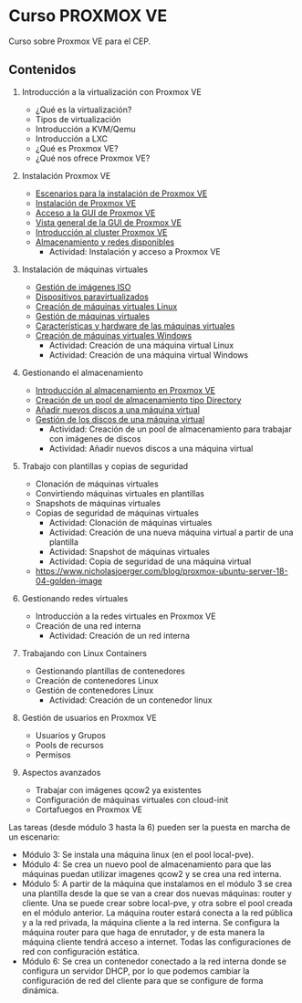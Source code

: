 # Curso PROXMOX VE
Curso sobre Proxmox VE para el CEP.

## Contenidos

1. Introducción a la virtualización con Proxmox VE
    * ¿Qué es la virtualización?
    * Tipos de virtualización
    * Introducción a KVM/Qemu
    * Introducción a LXC
    * ¿Qué es Proxmox VE?
    * ¿Qué nos ofrece Proxmox VE?

2. Instalación Proxmox VE
    * [Escenarios para la instalación de Proxmox VE](modulo2/escenarios.md)
    * [Instalación de Proxmox VE](modulo2/instalacion.md)
    * [Acceso a la GUI de Proxmox VE](modulo2/acceso.md)
    * [Vista general de la GUI de Proxmox VE](modulo2/vista_general.md)
    * [Introducción al cluster Proxmox VE](modulo2/introduccion_cluster.md)
    * [Almacenamiento y redes disponibles](modulo2/almacenamiento_redes.md)
        * Actividad: Instalación y acceso a Proxmox VE

3. Instalación de máquinas virtuales
    * [Gestión de imágenes ISO](modulo3/iso.md)
    * [Dispositivos paravirtualizados](modulo3/paravirtualizados.md)
    * [Creación de máquinas virtuales Linux](modulo3/creacion_linux.md)
    * [Gestión de máquinas virtuales](modulo3/gestion.md)
    * [Características y hardware de las máquinas virtuales](modulo3/caracteristicas.md)
    * [Creación de máquinas virtuales Windows](modulo3/creacion_windows.md)
        * Actividad: Creación de una máquina virtual Linux
        * Actividad: Creación de una máquina virtual Windows

4. Gestionando el almacenamiento
    * [Introducción al almacenamiento en Proxmox VE](modulo4/almacenamiento.md)
    * [Creación de un pool de almacenamiento tipo Directory](modulo4/directory.md)
    * [Añadir nuevos discos a una máquina virtual](modulo4/nuevo_almacenamiento.md)
    * [Gestión de los discos de una máquina virtual](modulo4/gestion_almacenamiento.md)
        * Actividad: Creación de un pool de almacenamiento para trabajar con imágenes de discos
        * Actividad: Añadir nuevos discos a una máquina virtual

5. Trabajo con plantillas y copias de seguridad
    * Clonación de máquinas virtuales
    * Convirtiendo máquinas virtuales en plantillas
    * Snapshots de máquinas virtuales
    * Copias de seguridad de máquinas virtuales
        * Actividad: Clonación de máquinas virtuales
        * Actividad: Creación de una nueva máquina virtual a partir de una plantilla
        * Actividad: Snapshot de máquinas virtuales
        * Actividad: Copia de seguridad de una máquina virtual
    * https://www.nicholasjoerger.com/blog/proxmox-ubuntu-server-18-04-golden-image

6. Gestionando redes virtuales
    * Introducción a la redes virtuales en Proxmox VE
    * Creación de una red interna
        * Actividad: Creación de un red interna

7. Trabajando con Linux Containers
    * Gestionando plantillas de contenedores
    * Creación de contenedores Linux
    * Gestión de contenedores Linux
        * Actividad: Creación de un contenedor linux

8. Gestión de usuarios en Proxmox VE
    * Usuarios y Grupos
    * Pools de recursos
    * Permisos

9. Aspectos avanzados

    * Trabajar con imágenes qcow2 ya existentes
    * Configuración de máquinas virtuales con cloud-init
    * Cortafuegos en Proxmox VE
    







Las tareas (desde módulo 3 hasta la 6) pueden ser la puesta en marcha de un escenario:

* Módulo 3: Se instala una máquina linux (en el pool local-pve).
* Módulo 4: Se crea un nuevo pool de almacenamiento para que las máquinas puedan utilizar imagenes qcow2 y se crea una red interna.
* Módulo 5: A partir de la máquina que instalamos en el módulo 3 se crea una plantilla desde la que se van a crear dos nuevas máquinas: router y cliente. Una se puede crear sobre local-pve, y otra sobre el pool creada en el módulo anterior. La máquina router estará conecta a la red pública y a la red privada, la máquina cliente a la red interna. Se configura la máquina router para que haga de enrutador, y de esta manera la máquina cliente tendrá acceso a internet. Todas las configuraciones de red con configuración estática.
* Módulo 6: Se crea un contenedor conectado a la red interna donde se configura un servidor DHCP, por lo que podemos cambiar la configuración de red del cliente para que se configure de forma dinámica.
